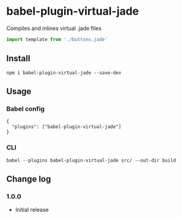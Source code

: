 # babel-plugin-virtual-jade

Compiles and inlines virtual .jade files
```js
import template from './buttons.jade'
```

## Install

```
npm i babel-plugin-virtual-jade --save-dev
```

## Usage
### Babel config
```
{
  "plugins": ["babel-plugin-virtual-jade"]
}
```

### CLI
```
babel --plugins babel-plugin-virtual-jade src/ --out-dir build
```

## Change log

### 1.0.0
* Initial release

